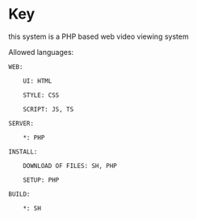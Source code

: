 # Key

this system is a PHP based web video viewing system

Allowed languages:

    WEB:

        UI: HTML

        STYLE: CSS

        SCRIPT: JS, TS

    SERVER:

        *: PHP

    INSTALL:

        DOWNLOAD OF FILES: SH, PHP

        SETUP: PHP

    BUILD:

        *: SH
